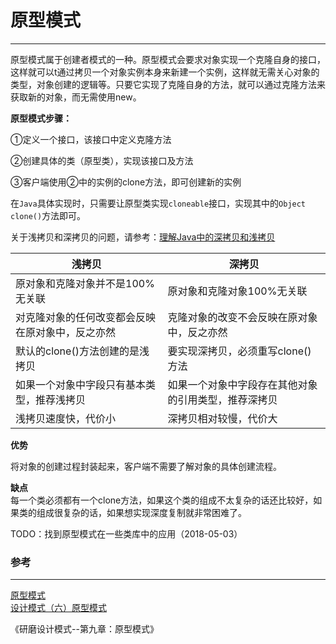 # 原型模式

---

原型模式属于创建者模式的一种。原型模式会要求对象实现一个克隆自身的接口，这样就可以t通过拷贝一个对象实例本身来新建一个实例，这样就无需关心对象的类型，对象创建的逻辑等。只要它实现了克隆自身的方法，就可以通过克隆方法来获取新的对象，而无需使用new。

**原型模式步骤：**

①定义一个接口，该接口中定义克隆方法

②创建具体的类（原型类），实现该接口及方法

③客户端使用②中的实例的clone方法，即可创建新的实例

在`Java`具体实现时，只需要让原型类实现`cloneable`接口，实现其中的`Object clone()`方法即可。

关于浅拷贝和深拷贝的问题，请参考：[理解Java中的深拷贝和浅拷贝](https://www.jianshu.com/p/beeba83fe503)


浅拷贝|深拷贝
--|--
原对象和克隆对象并不是100%无关联|原对象和克隆对象100%无关联
对克隆对象的任何改变都会反映在原对象中，反之亦然|克隆对象的改变不会反映在原对象中，反之亦然
默认的clone()方法创建的是浅拷贝|要实现深拷贝，必须重写clone()方法
如果一个对象中字段只有基本类型，推荐浅拷贝|如果一个对象中字段存在其他对象的引用类型，推荐深拷贝
浅拷贝速度快，代价小|深拷贝相对较慢，代价大



**优势**

将对象的创建过程封装起来，客户端不需要了解对象的具体创建流程。

**缺点**  
每一个类必须都有一个clone方法，如果这个类的组成不太复杂的话还比较好，如果类的组成很复杂的话，如果想实现深度复制就非常困难了。

TODO：找到原型模式在一些类库中的应用（2018-05-03）

### 参考

---

[原型模式](http://www.runoob.com/design-pattern/prototype-pattern.html)  
[设计模式（六）原型模式](https://www.kancloud.cn/digest/xing-designpattern/143727)

《研磨设计模式--第九章：原型模式》

